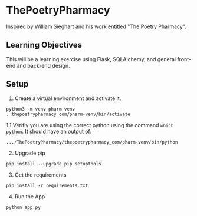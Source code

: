 # ThePoetryPharmacy
Inspired by William Sieghart and his work entitled "The Poetry Pharmacy". 

## Learning Objectives
This will be a learning exercise using Flask, SQLAlchemy, and general front-end and back-end design. 


## Setup 
1. Create a virtual environment and activate it.
```
python3 -m venv pharm-venv
. thepoetrypharmacy_com/pharm-venv/bin/activate
```

1.1 Verifiy you are using the correct python using the command `which python`. It should have an output of:
```
.../ThePoetryPharmacy/thepoetrypharmacy_com/pharm-venv/bin/python
```

2. Upgrade pip
```
pip install --upgrade pip setuptools
```

3. Get the requirements
```
pip install -r requirements.txt
```

4. Run the App
```
python app.py
```